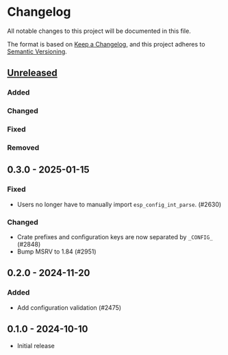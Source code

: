 # Changelog

All notable changes to this project will be documented in this file.

The format is based on [Keep a Changelog](https://keepachangelog.com/en/1.1.0/),
and this project adheres to [Semantic Versioning](https://semver.org/spec/v2.0.0.html).

## [Unreleased]

### Added

### Changed

### Fixed

### Removed

## 0.3.0 - 2025-01-15

### Fixed

- Users no longer have to manually import `esp_config_int_parse`. (#2630)

### Changed

- Crate prefixes and configuration keys are now separated by `_CONFIG_` (#2848)
- Bump MSRV to 1.84 (#2951)

## 0.2.0 - 2024-11-20

### Added

- Add configuration validation (#2475)

## 0.1.0 - 2024-10-10

- Initial release

[Unreleased]: https://github.com/esp-rs/esp-hal/commits/main/esp-config?since=2025-01-15
